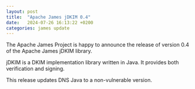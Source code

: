 ```yaml
---
layout: post
title:  "Apache James jDKIM 0.4"
date:   2024-07-26 16:13:22 +0200
categories: james update
---
```


The Apache James Project is happy to announce
the release of version 0.4 of the Apache James jDKIM library.

jDKIM is a DKIM implementation library written in Java. It provides
both verification and signing.

This release updates DNS Java to a non-vulnerable version.




